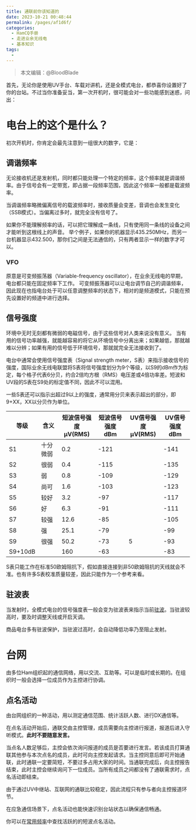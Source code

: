 ```yaml
---
title: 通联前你该知道的
date: 2023-10-21 00:48:44
permalink: /pages/af1d6f/
categories:
  - HamCQ手册
  - 走进业余无线电
  - 基本知识
tags:
  - 
---
```

> 本文编辑：@BloodBlade

首先，无论你是使用UV手台、车载对讲机，还是全模式电台，都恭喜你设置好了你的台站。不过当你准备妥当，第一次开机时，很可能会对一些功能感到迷惑，问出：

# 电台上的这个是什么？

初次开机时，你肯定会最先注意到一组很大的数字，它是：

## 调谐频率

无论接收机还是发射机，同时都只能处理一个特定的频率，这个频率就是调谐频率。由于信号会有一定带宽，即占据一段频率范围，因此这个频率一般都是载波频率。

当调谐频率略微偏离信号的载波频率时，接收质量会变差，音调也会发生变化（SSB模式）。当偏离过多时，就完全没有信号了。

如果你不能理解频率的话，可以把它理解成一条线，只有使用同一条线的设备之间才能听到这根线上的声音。
举个例子，如果你的机器显示435.250MHz，而另一台机器显示432.500，那你们之间是无法通信的，只有两者显示一样的数字才可以。

### VFO

原意是可变频振荡器（Variable-frequency oscillator），在业余无线电的早期，电台都只能在固定频率下工作。
可变频振荡器可以让电台调节自己的调谐频率，因此现在也指电台处于可以任意调整频率的状态下，相对的是频道模式，只能在预先设置好的频道中进行选择。

## 信号强度

环境中无时无刻都有微弱的电磁信号，由于这些信号对人类来说没有意义。
当有用的信号功率越强，就能越容易的将它从环境信号中分离出来；如果越低，那就越难以分辨；如果有用的信号低于环境信号，那就就完全无法接收到了。

电台中通常会使用信号强度表（Signal strength meter，S表）来指示接收信号的强度，国际业余无线电联盟将S表将信号强度划分为9个等级，以S9的dBm作为标定，每个格子代表6分贝，约合2倍均方根（RMS）电压差或4倍功率差。短波和UV段的S表在S9处的标定值不同，因此不可以混用。

一些S表还可以指示出超过9以上的强度，通常用分贝来表示超出的部分，即9+XX，XX以分贝作为单位。

|等级|含义|短波信号强度<br>μV(RMS)|短波信号强度<br>dBm|UV信号强度<br>μV(RMS)|UV信号强度<br>dBm|
|---|---|---|---|---|---|
|S1|十分微弱|0.2|-121||-141|
|S2|很弱|0.4|-115||-135|
|S3|弱|0.8|-109||-129|
|S4|尚可|1.6|-103||-123|
|S5|较好|3.2|-97||-117|
|S6|好|6.3|-91||-111|
|S7|较强|12.6|-85||-105|
|S8|强|25.1|-79||-99|
|S9|很强|50.2|-73|5|-93|
|S9+10dB||160|-63||-83|

S表只能工作在标准50欧姆阻抗下，假如直接连接到非50欧姆阻抗的天线就会不准。也有许多S表校准质量较差，因此只能作为一个参考来看。

## 驻波表

当发射时，全模式电台的信号强度表一般会变为驻波表来指示当前[驻波](/pages/bab5d6/#波的移动与反射)。当驻波较高时，要及时调整天线或开启天调。

商品电台多有驻波保护，当驻波过高时，会自动降低功率乃至阻止发射。

# 台网

由多位Ham组织起的通信网络，用以交流、互助等。可以是临时或长期的。在组织时一般会选择一位成员作为主控进行协调。

## 点名活动

由台网组织的一种活动，用以测定通信范围、统计活跃人数、进行DX通信等。

在点名活动开始后，通联交由主控管理，成员需要向主控进行报道，报道后进入守听模式。**此时不要随意发言。**

当点名人数足够后，主控会依次询问报道的成员是否要进行发言。若该成员打算通联其他参与本次点名的成员，此时可向主控发起请求。当主控同意后即可开始通联，此时通联一定要简短，不要过多占用大家的时间。当通联完成后，向主控报告结束，此时主控会继续询问下一位成员。当所有成员之间都没有了通联需求时，点名活动即结束。

由于通过UV中继站、互联网的通联比较稳定，因此流程只有参与者向主控报道环节。

在应急通信场景下，点名活动也能快速识别台站状态以确保通信畅通。

你可以在[常用频率](/pages/b99cf5/)中查找活跃的的短波点名活动。
